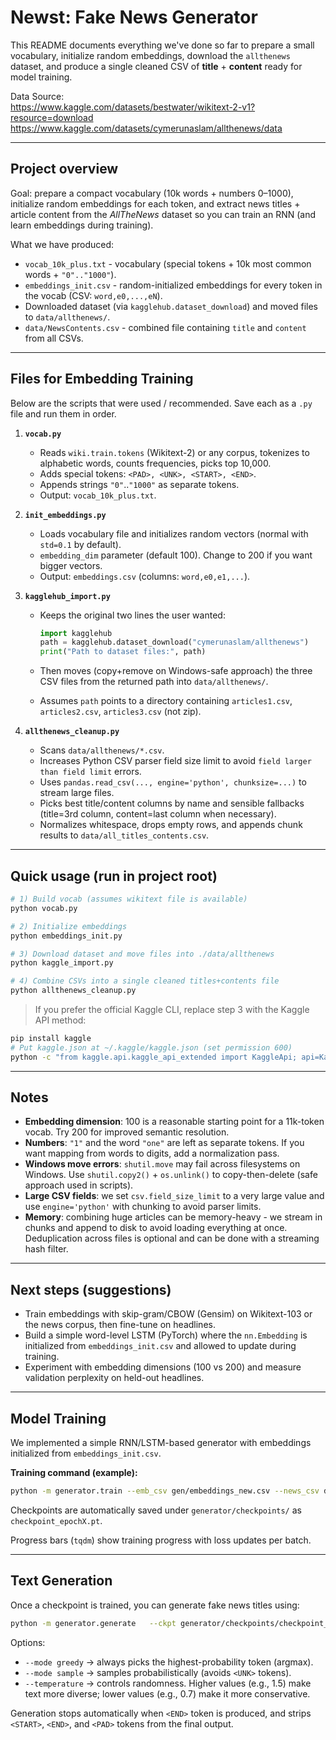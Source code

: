 # Newst: Fake News Generator

This README documents everything we've done so far to prepare a small vocabulary, initialize random embeddings, download the `allthenews` dataset, and produce a single cleaned CSV of **title** + **content** ready for model training.

Data Source: \
https://www.kaggle.com/datasets/bestwater/wikitext-2-v1?resource=download  
https://www.kaggle.com/datasets/cymerunaslam/allthenews/data

---

## Project overview

Goal: prepare a compact vocabulary (10k words + numbers 0–1000), initialize random embeddings for each token, and extract news titles + article content from the *AllTheNews* dataset so you can train an RNN (and learn embeddings during training).

What we have produced:

* `vocab_10k_plus.txt` - vocabulary (special tokens + 10k most common words + `"0".."1000"`).
* `embeddings_init.csv` - random-initialized embeddings for every token in the vocab (CSV: `word,e0,...,eN`).
* Downloaded dataset (via `kagglehub.dataset_download`) and moved files to `data/allthenews/`.
* `data/NewsContents.csv` - combined file containing `title` and `content` from all CSVs.

---

## Files for Embedding Training

Below are the scripts that were used / recommended. Save each as a `.py` file and run them in order.

1. **`vocab.py`**

   * Reads `wiki.train.tokens` (Wikitext-2) or any corpus, tokenizes to alphabetic words, counts frequencies, picks top 10,000.
   * Adds special tokens: `<PAD>, <UNK>, <START>, <END>`.
   * Appends strings `"0"`..`"1000"` as separate tokens.
   * Output: `vocab_10k_plus.txt`.

2. **`init_embeddings.py`**

   * Loads vocabulary file and initializes random vectors (normal with `std=0.1` by default).
   * `embedding_dim` parameter (default 100). Change to 200 if you want bigger vectors.
   * Output: `embeddings.csv` (columns: `word,e0,e1,...`).

3. **`kagglehub_import.py`**

   * Keeps the original two lines the user wanted:

     ```python
     import kagglehub
     path = kagglehub.dataset_download("cymerunaslam/allthenews")
     print("Path to dataset files:", path)
     ```
   * Then moves (copy+remove on Windows-safe approach) the three CSV files from the returned path into `data/allthenews/`.
   * Assumes `path` points to a directory containing `articles1.csv`, `articles2.csv`, `articles3.csv` (not zip).

4. **`allthenews_cleanup.py`**

   * Scans `data/allthenews/*.csv`.
   * Increases Python CSV parser field size limit to avoid `field larger than field limit` errors.
   * Uses `pandas.read_csv(..., engine='python', chunksize=...)` to stream large files.
   * Picks best title/content columns by name and sensible fallbacks (title=3rd column, content=last column when necessary).
   * Normalizes whitespace, drops empty rows, and appends chunk results to `data/all_titles_contents.csv`.

---

## Quick usage (run in project root)

```bash
# 1) Build vocab (assumes wikitext file is available)
python vocab.py

# 2) Initialize embeddings
python embeddings_init.py

# 3) Download dataset and move files into ./data/allthenews
python kaggle_import.py

# 4) Combine CSVs into a single cleaned titles+contents file
python allthenews_cleanup.py
```

> If you prefer the official Kaggle CLI, replace step 3 with the Kaggle API method:

```bash
pip install kaggle
# Put kaggle.json at ~/.kaggle/kaggle.json (set permission 600)
python -c "from kaggle.api.kaggle_api_extended import KaggleApi; api=KaggleApi(); api.authenticate(); api.dataset_download_files('cymerunaslam/allthenews', path='data', unzip=True)"
```

---

## Notes

* **Embedding dimension**: 100 is a reasonable starting point for a 11k-token vocab. Try 200 for improved semantic resolution.
* **Numbers**: `"1"` and the word `"one"` are left as separate tokens. If you want mapping from words to digits, add a normalization pass.
* **Windows move errors**: `shutil.move` may fail across filesystems on Windows. Use `shutil.copy2()` + `os.unlink()` to copy-then-delete (safe approach used in scripts).
* **Large CSV fields**: we set `csv.field_size_limit` to a very large value and use `engine='python'` with chunking to avoid parser limits.
* **Memory**: combining huge articles can be memory-heavy - we stream in chunks and append to disk to avoid loading everything at once. Deduplication across files is optional and can be done with a streaming hash filter.

---

## Next steps (suggestions)

* Train embeddings with skip-gram/CBOW (Gensim) on Wikitext-103 or the news corpus, then fine-tune on headlines.
* Build a simple word-level LSTM (PyTorch) where the `nn.Embedding` is initialized from `embeddings_init.csv` and allowed to update during training.
* Experiment with embedding dimensions (100 vs 200) and measure validation perplexity on held-out headlines.

---

## Model Training

We implemented a simple RNN/LSTM-based generator with embeddings initialized from `embeddings_init.csv`.

**Training command (example):**

```bash
python -m generator.train --emb_csv gen/embeddings_new.csv --news_csv data/NewsContents.csv --epochs 5 --batch 64 --device cuda --max_rows 30000
```

Checkpoints are automatically saved under `generator/checkpoints/` as `checkpoint_epochX.pt`.

Progress bars (`tqdm`) show training progress with loss updates per batch.

---

## Text Generation

Once a checkpoint is trained, you can generate fake news titles using:

```bash
python -m generator.generate   --ckpt generator/checkpoints/checkpoint_epoch5.pt   --device cuda   --mode sample   --max_len 50   --temperature 1.0
```

Options:

* `--mode greedy` → always picks the highest-probability token (argmax).
* `--mode sample` → samples probabilistically (avoids `<UNK>` tokens).
* `--temperature` → controls randomness. Higher values (e.g., 1.5) make text more diverse; lower values (e.g., 0.7) make it more conservative.

Generation stops automatically when `<END>` token is produced, and strips `<START>`, `<END>`, and `<PAD>` tokens from the final output.
